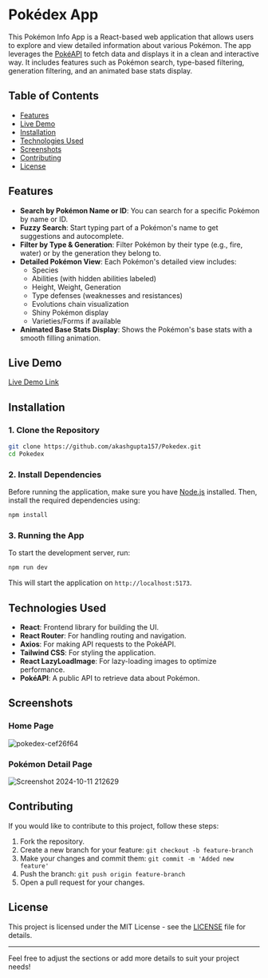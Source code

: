 # Pokédex App

This Pokémon Info App is a React-based web application that allows users to explore and view detailed information about various Pokémon. The app leverages the [PokéAPI](https://pokeapi.co/) to fetch data and displays it in a clean and interactive way. It includes features such as Pokémon search, type-based filtering, generation filtering, and an animated base stats display.

## Table of Contents

- [Features](#features)
- [Live Demo](#live-demo)
- [Installation](#installation)
- [Technologies Used](#technologies-used)
- [Screenshots](#screenshots)
- [Contributing](#contributing)
- [License](#license)

## Features

- **Search by Pokémon Name or ID**: You can search for a specific Pokémon by name or ID.
- **Fuzzy Search**: Start typing part of a Pokémon's name to get suggestions and autocomplete.
- **Filter by Type & Generation**: Filter Pokémon by their type (e.g., fire, water) or by the generation they belong to.
- **Detailed Pokémon View**: Each Pokémon's detailed view includes:
  - Species
  - Abilities (with hidden abilities labeled)
  - Height, Weight, Generation
  - Type defenses (weaknesses and resistances)
  - Evolutions chain visualization
  - Shiny Pokémon display
  - Varieties/Forms if available
- **Animated Base Stats Display**: Shows the Pokémon's base stats with a smooth filling animation.

## Live Demo

[Live Demo Link](https://pokelistdex.vercel.app)

## Installation

### 1. Clone the Repository

```bash
git clone https://github.com/akashgupta157/Pokedex.git
cd Pokedex
```

### 2. Install Dependencies

Before running the application, make sure you have [Node.js](https://nodejs.org/) installed. Then, install the required dependencies using:

```bash
npm install
```

### 3. Running the App

To start the development server, run:

```bash
npm run dev
```

This will start the application on `http://localhost:5173`.


## Technologies Used

- **React**: Frontend library for building the UI.
- **React Router**: For handling routing and navigation.
- **Axios**: For making API requests to the PokéAPI.
- **Tailwind CSS**: For styling the application.
- **React LazyLoadImage**: For lazy-loading images to optimize performance.
- **PokéAPI**: A public API to retrieve data about Pokémon.

## Screenshots

### Home Page
![pokedex-cef26f64](https://github.com/user-attachments/assets/b1c20e17-ec8d-43bc-89ec-c648ddd52025)

### Pokémon Detail Page
![Screenshot 2024-10-11 212629](https://github.com/user-attachments/assets/0fb7ac32-03a4-45de-94f7-b214a88e83e5)

## Contributing

If you would like to contribute to this project, follow these steps:

1. Fork the repository.
2. Create a new branch for your feature: `git checkout -b feature-branch`
3. Make your changes and commit them: `git commit -m 'Added new feature'`
4. Push the branch: `git push origin feature-branch`
5. Open a pull request for your changes.

## License

This project is licensed under the MIT License - see the [LICENSE](LICENSE) file for details.

---

Feel free to adjust the sections or add more details to suit your project needs!
